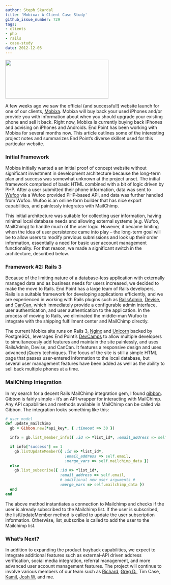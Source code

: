 ```yaml
---
author: Steph Skardal
title: 'Mobixa: A Client Case Study'
github_issue_number: 729
tags:
- clients
- php
- rails
- case-study
date: 2012-12-05
---
```


<a href="http://www.mobixa.com/"><img border="0" height="122" src="/blog/2012/12/mobixa-client-case-study/image-0.png" width="324"/></a>

A few weeks ago we saw the official (and successful!) website launch for one of our clients, [Mobixa](http://www.mobixa.com/). Mobixa will buy back your used iPhones and/or provide you with information about when you should upgrade your existing phone and sell it back. Right now, Mobixa is currently buying back iPhones and advising on iPhones and Androids. End Point has been working with Mobixa for several months now. This article outlines some of the interesting project notes and summarizes End Point’s diverse skillset used for this particular website.

### Initial Framework

Mobixa initially wanted a an initial proof of concept website without significant investment in development architecture because the long-term plan and success was somewhat unknown at the project unset. The initial framework comprised of basic HTML combined with a bit of logic driven by PHP. After a user submitted their phone information, data was sent to [Wufoo](http://www.wufoo.com/) via a Wufoo provided PHP-based API, and data was further handled from Wufoo. Wufoo is an online form builder that has nice export capabilities, and painlessly integrates with MailChimp.

This initial architecture was suitable for collecting user information, having minimal local database needs and allowing external systems (e.g. Wufoo, MailChimp) to handle much of the user logic. However, it became limiting when the idea of user persistence came into play – the long-term goal will be to allow users to modify previous submissions and look up their order information, essentially a need for basic user account management functionality. For that reason, we made a significant switch in the architecture, described below.

### Framework #2: Rails 3

Because of the limiting nature of a database-less application with externally managed data and as business needs for users increased, we decided to make the move to Rails. End Point has a large team of Rails developers, Rails is a suitable framework for developing applications efficiently, and we are experienced in working with Rails plugins such as [RailsAdmin](https://github.com/sferik/rails_admin), [Devise](https://github.com/plataformatec/devise), and [CanCan](https://github.com/ryanb/cancan), which immediately provide a configurable admin interface, user authentication, and user authentication to the application. In the process of moving to Rails, we eliminated the middle-man Wufoo to integrate with the shipping fulfillment center and MailChimp directly.

The current Mobixa site runs on Rails 3, [Nginx](http://nginx.org/) and [Unicorn](http://unicorn.bogomips.org/) backed by PostgreSQL, leverages End Point’s [DevCamps](http://www.devcamps.org/) to allow multiple developers to simultaneously add features and maintain the site painlessly, and uses RailsAdmin, Devise, and CanCan. It features a responsive design and uses advanced jQuery techniques. The focus of the site is still a simple HTML page that passes user-entered information to the local database, but several user management features have been added as well as the ability to sell back multiple phones at a time.

### MailChimp Integration

In my search for a decent Rails MailChimp integration gem, I found [gibbon](https://github.com/amro/gibbon). Gibbon is fairly simple - it’s an API wrapper for interacting with MailChimp. Any API capabilities and methods available in MailChimp can be called via Gibbon. The integration looks something like this:

```ruby
# user model
def update_mailchimp
  gb = Gibbon.new(*api_key*, { :timeout => 30 })

  info = gb.list_member_info({ :id => *list_id*, :email_address => self.email })

  if info["success"] == 1
    gb.listUpdateMember({ :id => *list_id*,
                          :email_address => self.email,
                          :merge_vars => self.mailchimp_data })
  else
    gb.list_subscribe({ :id => *list_id*,
                        :email_address => self.email,
                        # additional new user arguments #
                        :merge_vars => self.mailchimp_data })
  end
end
```

The above method instantiates a connection to Mailchimp and checks if the user is already subscribed to the Mailchimp list. If the user is subscribed, the listUpdateMember method is called to update the user subscription information. Otherwise, list_subscribe is called to add the user to the Mailchimp list.

### What’s Next?

In addition to expanding the product buyback capabilities, we expect to integrate additional features such as external-API driven address verification, social media integration, referral management, and more advanced user account management features. The project will continue to involve various members of our team such as [Richard](/team/richard-templet), [Greg D.](/team/greg-davidson), Tim Case, [Kamil](/blog/authors/kamil-ciemniewski), [Josh W.](/team/josh-williams) and me.
